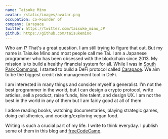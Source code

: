 ```yaml
---
name: Taisuke Mino
avatar: /static/images/avatar.png
occupation: Co-Founder of
company: Carapace
twitter: https://twitter.com/taisuke_mino_JP
github: https://github.com/taisukemino
---
```


Who am I? That's a great question. I am still trying to figure that out. But my name is Taisuke Mino and most people call me Tai. I am a Japanese programmer who has been obsessed with the blockchain since 2013. My mission is to build a healthy financial system for all. While I was in [South Park Commons](https://www.southparkcommons.com/), I started to build a DeFi protocol called [Carapace](http://carapace.finance). We aim to be the biggest credit risk management tool in DeFi.

I am interested in many things and consider myself a generalist. I’m not the best programmer in the world, but I can design a crypto protocol, write articles, sell a product, raise funds, hire talent, and design UX. I am not the best in the world in any of them but I am fairly good at all of them.

I adore reading books, watching documentaries, playing strategic games, doing calisthenics, and cooking/exploring vegan food.

Writing is such a crucial part of my life. I write to think everyday. I publish some of them in this blog and [freeCodeCamp](https://www.freecodecamp.org/news/author/tai/).
